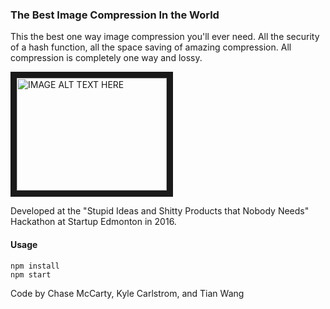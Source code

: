 ### The Best Image Compression In the World

This the best one way image compression you'll ever need. All the security of a hash function, all the space saving of amazing compression.
All compression is completely one way and lossy.


<a href="http://www.youtube.com/watch?feature=player_embedded&v=wU8BbBhbWVs
" target="_blank"><img src="http://img.youtube.com/vi/wU8BbBhbWVs/0.jpg" 
alt="IMAGE ALT TEXT HERE" width="240" height="180" border="10" /></a>



Developed at the "Stupid Ideas and Shitty Products that Nobody Needs" Hackathon at Startup Edmonton in 2016.  


#### Usage
```
npm install  
npm start  
```

Code by Chase McCarty, Kyle Carlstrom, and Tian Wang
